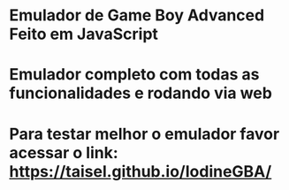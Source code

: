 # Emulador de Game Boy Advanced Feito em JavaScript
# Emulador completo com todas as funcionalidades e rodando via web
# Para testar melhor o emulador favor acessar o link: https://taisel.github.io/IodineGBA/
